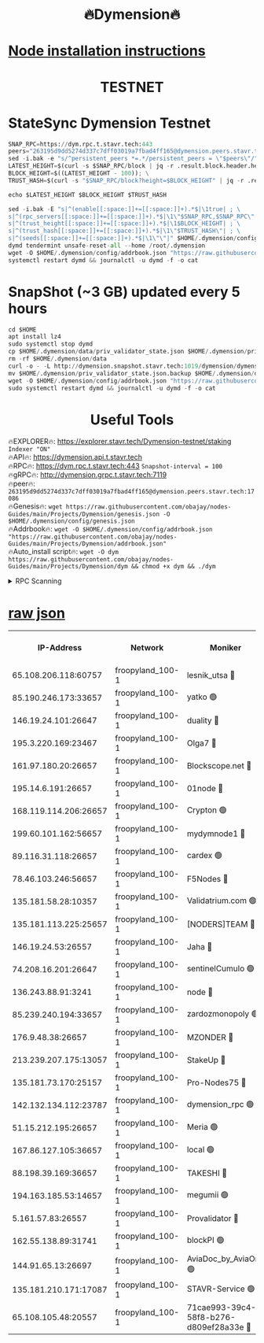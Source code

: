 <h1 align="center"> 🔥Dymension🔥</h1>

[Node installation instructions](https://github.com/obajay/nodes-Guides/tree/main/Projects/Dymension)
=

<h1 align="center"> TESTNET</h1>

# StateSync Dymension Testnet
```python
SNAP_RPC=https://dym.rpc.t.stavr.tech:443
peers="263195d9dd5274d337c7dff03019a7fbad4ff165@dymension.peers.stavr.tech:17086"
sed -i.bak -e "s/^persistent_peers *=.*/persistent_peers = \"$peers\"/" $HOME/.dymension/config/config.toml
LATEST_HEIGHT=$(curl -s $SNAP_RPC/block | jq -r .result.block.header.height); \
BLOCK_HEIGHT=$((LATEST_HEIGHT - 100)); \
TRUST_HASH=$(curl -s "$SNAP_RPC/block?height=$BLOCK_HEIGHT" | jq -r .result.block_id.hash)

echo $LATEST_HEIGHT $BLOCK_HEIGHT $TRUST_HASH

sed -i.bak -E "s|^(enable[[:space:]]+=[[:space:]]+).*$|\1true| ; \
s|^(rpc_servers[[:space:]]+=[[:space:]]+).*$|\1\"$SNAP_RPC,$SNAP_RPC\"| ; \
s|^(trust_height[[:space:]]+=[[:space:]]+).*$|\1$BLOCK_HEIGHT| ; \
s|^(trust_hash[[:space:]]+=[[:space:]]+).*$|\1\"$TRUST_HASH\"| ; \
s|^(seeds[[:space:]]+=[[:space:]]+).*$|\1\"\"|" $HOME/.dymension/config/config.toml
dymd tendermint unsafe-reset-all --home /root/.dymension
wget -O $HOME/.dymension/config/addrbook.json "https://raw.githubusercontent.com/obajay/nodes-Guides/main/Projects/Dymension/addrbook.json"
systemctl restart dymd && journalctl -u dymd -f -o cat

```
# SnapShot (~3 GB) updated every 5 hours
```python
cd $HOME
apt install lz4
sudo systemctl stop dymd
cp $HOME/.dymension/data/priv_validator_state.json $HOME/.dymension/priv_validator_state.json.backup
rm -rf $HOME/.dymension/data
curl -o - -L http://dymension.snapshot.stavr.tech:1019/dymension/dymension-snap.tar.lz4 | lz4 -c -d - | tar -x -C $HOME/.dymension --strip-components 2
mv $HOME/.dymension/priv_validator_state.json.backup $HOME/.dymension/data/priv_validator_state.json
wget -O $HOME/.dymension/config/addrbook.json "https://raw.githubusercontent.com/obajay/nodes-Guides/main/Projects/Dymension/addrbook.json"
sudo systemctl restart dymd && journalctl -u dymd -f -o cat
```

 <h1 align="center"> Useful Tools</h1>

🔥EXPLORER🔥:     https://explorer.stavr.tech/Dymension-testnet/staking        `Indexer "ON"` \
🔥API🔥:          https://dymension.api.t.stavr.tech \
🔥RPC🔥:          https://dym.rpc.t.stavr.tech:443                  `Snapshot-interval = 100` \
🔥gRPC🔥:         http://dymension.grpc.t.stavr.tech:7119 \
🔥peer🔥:         `263195d9dd5274d337c7dff03019a7fbad4ff165@dymension.peers.stavr.tech:17086` \
🔥Genesis🔥:     ```wget https://raw.githubusercontent.com/obajay/nodes-Guides/main/Projects/Dymension/genesis.json -O $HOME/.dymension/config/genesis.json``` \
🔥Addrbook🔥:    ```wget -O $HOME/.dymension/config/addrbook.json "https://raw.githubusercontent.com/obajay/nodes-Guides/main/Projects/Dymension/addrbook.json"``` \
🔥Auto_install script🔥: ```wget -O dym https://raw.githubusercontent.com/obajay/nodes-Guides/main/Projects/Dymension/dym && chmod +x dym && ./dym```

<details>
<summary>RPC Scanning</summary>

<h2 align="center"> We scan nodes in real time every 4 hours. And we provide the final result of RPC endpoints.
We cannot influence the operation of these nodes in any way. </h2>


```python
If Voting Power is higher than 0 --> then the Node is a validator of the network and may be subject to attack and be a potential threat to the chain.
```
```python
We marked such validators with a red symbol
```

</details>

[raw json](https://rpc-check.dymt.stavr.tech/dymt/rpc-dymt-result.json)
=


<table><tr><th>IP-Address</th><th>Network</th><th>Moniker</th><th>Latest Block Height</th><th>Earliest Block Height</th><th>Catching Up</th><th>Voting Power</th><th>Scan Time</th></tr><tr><td>65.108.206.118:60757</td><td>froopyland_100-1</td><td>lesnik_utsa 🔴</td><td>1477972</td><td>1</td><td>False</td><td>1</td><td>2023-11-29T16:34:31.526611885UTC</td></tr><tr><td>85.190.246.173:33657</td><td>froopyland_100-1</td><td>yatko 🟢</td><td>1477974</td><td>1</td><td>False</td><td>0</td><td>2023-11-29T16:34:41.343281747UTC</td></tr><tr><td>146.19.24.101:26647</td><td>froopyland_100-1</td><td>duality 🔴</td><td>1477975</td><td>1</td><td>False</td><td>1</td><td>2023-11-29T16:34:46.362414427UTC</td></tr><tr><td>195.3.220.169:23467</td><td>froopyland_100-1</td><td>Olga7 🔴</td><td>1477977</td><td>1</td><td>False</td><td>1</td><td>2023-11-29T16:35:01.063871848UTC</td></tr><tr><td>161.97.180.20:26657</td><td>froopyland_100-1</td><td>Blockscope.net 🔴</td><td>1477977</td><td>1</td><td>False</td><td>1</td><td>2023-11-29T16:35:06.037551065UTC</td></tr><tr><td>195.14.6.191:26657</td><td>froopyland_100-1</td><td>01node 🔴</td><td>1477978</td><td>1</td><td>False</td><td>1</td><td>2023-11-29T16:35:06.631864285UTC</td></tr><tr><td>168.119.114.206:26657</td><td>froopyland_100-1</td><td>Crypton 🟢</td><td>1477978</td><td>1</td><td>False</td><td>0</td><td>2023-11-29T16:35:06.906314813UTC</td></tr><tr><td>199.60.101.162:56657</td><td>froopyland_100-1</td><td>mydymnode1 🔴</td><td>1477972</td><td>106001</td><td>False</td><td>1</td><td>2023-11-29T16:34:32.155809352UTC</td></tr><tr><td>89.116.31.118:26657</td><td>froopyland_100-1</td><td>cardex 🟢</td><td>1477974</td><td>293001</td><td>False</td><td>0</td><td>2023-11-29T16:34:38.742134603UTC</td></tr><tr><td>78.46.103.246:56657</td><td>froopyland_100-1</td><td>F5Nodes 🔴</td><td>1477972</td><td>407001</td><td>False</td><td>1</td><td>2023-11-29T16:34:27.882067439UTC</td></tr><tr><td>135.181.58.28:10357</td><td>froopyland_100-1</td><td>Validatrium.com 🟢</td><td>1477975</td><td>591001</td><td>False</td><td>0</td><td>2023-11-29T16:34:52.932875675UTC</td></tr><tr><td>135.181.113.225:25657</td><td>froopyland_100-1</td><td>[NODERS]TEAM 🔴</td><td>1477975</td><td>737456</td><td>False</td><td>1</td><td>2023-11-29T16:34:53.374402490UTC</td></tr><tr><td>146.19.24.53:26557</td><td>froopyland_100-1</td><td>Jaha 🔴</td><td>1477975</td><td>737456</td><td>False</td><td>1</td><td>2023-11-29T16:34:53.774045888UTC</td></tr><tr><td>74.208.16.201:26647</td><td>froopyland_100-1</td><td>sentinelCumulo 🟢</td><td>1477970</td><td>820001</td><td>False</td><td>0</td><td>2023-11-29T16:34:16.719341082UTC</td></tr><tr><td>136.243.88.91:3241</td><td>froopyland_100-1</td><td>node 🔴</td><td>1477975</td><td>922548</td><td>False</td><td>1</td><td>2023-11-29T16:34:54.112036345UTC</td></tr><tr><td>85.239.240.194:33657</td><td>froopyland_100-1</td><td>zardozmonopoly 🟢</td><td>1477979</td><td>935165</td><td>False</td><td>0</td><td>2023-11-29T16:35:12.866952395UTC</td></tr><tr><td>176.9.48.38:26657</td><td>froopyland_100-1</td><td>MZONDER 🔴</td><td>1477977</td><td>1006001</td><td>False</td><td>1</td><td>2023-11-29T16:35:00.605251606UTC</td></tr><tr><td>213.239.207.175:13057</td><td>froopyland_100-1</td><td>StakeUp 🔴</td><td>1477978</td><td>1150548</td><td>False</td><td>1</td><td>2023-11-29T16:35:09.247674913UTC</td></tr><tr><td>135.181.73.170:25157</td><td>froopyland_100-1</td><td>Pro-Nodes75 🔴</td><td>1477972</td><td>1177972</td><td>False</td><td>1</td><td>2023-11-29T16:34:29.085887972UTC</td></tr><tr><td>142.132.134.112:23787</td><td>froopyland_100-1</td><td>dymension_rpc 🟢</td><td>1477974</td><td>1177974</td><td>False</td><td>0</td><td>2023-11-29T16:34:43.639377861UTC</td></tr><tr><td>51.15.212.195:26657</td><td>froopyland_100-1</td><td>Meria 🟢</td><td>1477969</td><td>1238063</td><td>False</td><td>0</td><td>2023-11-29T16:34:13.180760775UTC</td></tr><tr><td>167.86.127.105:36657</td><td>froopyland_100-1</td><td>local 🟢</td><td>1477977</td><td>1318001</td><td>False</td><td>0</td><td>2023-11-29T16:35:03.567429765UTC</td></tr><tr><td>88.198.39.169:36657</td><td>froopyland_100-1</td><td>TAKESHI 🔴</td><td>1477970</td><td>1330001</td><td>False</td><td>1</td><td>2023-11-29T16:34:16.972211358UTC</td></tr><tr><td>194.163.185.53:14657</td><td>froopyland_100-1</td><td>megumii 🟢</td><td>1477972</td><td>1390788</td><td>False</td><td>0</td><td>2023-11-29T16:34:28.730284533UTC</td></tr><tr><td>5.161.57.83:26557</td><td>froopyland_100-1</td><td>Provalidator 🔴</td><td>1477969</td><td>1414689</td><td>False</td><td>1</td><td>2023-11-29T16:34:13.858937184UTC</td></tr><tr><td>162.55.138.89:31741</td><td>froopyland_100-1</td><td>blockPI 🟢</td><td>1477978</td><td>1435053</td><td>False</td><td>0</td><td>2023-11-29T16:35:06.285371995UTC</td></tr><tr><td>144.91.65.13:26697</td><td>froopyland_100-1</td><td>AviaDoc_by_AviaOne 🟢</td><td>1477972</td><td>1462001</td><td>False</td><td>0</td><td>2023-11-29T16:34:28.198003961UTC</td></tr><tr><td>135.181.210.171:17087</td><td>froopyland_100-1</td><td>STAVR-Service 🟢</td><td>1477971</td><td>1464602</td><td>False</td><td>0</td><td>2023-11-29T16:34:21.445108741UTC</td></tr><tr><td>65.108.105.48:20557</td><td>froopyland_100-1</td><td>71cae993-39c4-58f8-b276-d809ef28a33e 🔴</td><td>1477974</td><td>1470001</td><td>False</td><td>1</td><td>2023-11-29T16:34:43.993185086UTC</td></tr></table>
